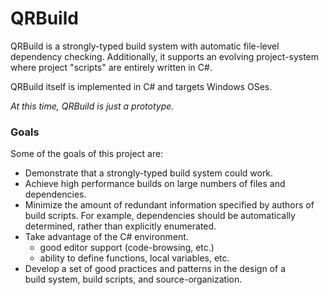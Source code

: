 # QRBuild

QRBuild is a strongly-typed build system with automatic file-level dependency
checking.  Additionally, it supports an evolving project-system where project
"scripts" are entirely written in C#.

QRBuild itself is implemented in C# and targets Windows OSes.

*At this time, QRBuild is just a prototype.*

### Goals

Some of the goals of this project are:  

* Demonstrate that a strongly-typed build system could work.  
* Achieve high performance builds on large numbers of files and dependencies.  
* Minimize the amount of redundant information specified by authors
  of build scripts.  For example, dependencies should be automatically
  determined, rather than explicitly enumerated.  
* Take advantage of the C# environment.  
  * good editor support (code-browsing, etc.)  
  * ability to define functions, local variables, etc.  
* Develop a set of good practices and patterns in the design of a  
  build system, build scripts, and source-organization.  
